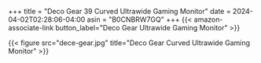 +++
title = "Deco Gear 39 Curved Ultrawide Gaming Monitor"
date = 2024-04-02T02:28:06-04:00
asin = "B0CNBRW7GQ"
+++
{{< amazon-associate-link button_label="Deco Gear Ultrawide Gaming Monitor" >}}

{{< figure src="dece-gear.jpg" title="Deco Gear Curved Ultrawide Gaming Monitor" >}}
<!--more-->